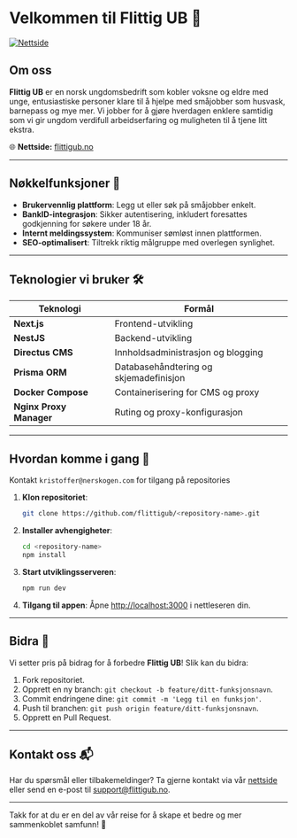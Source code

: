 # Velkommen til Flittig UB 👋

[![Nettside](https://img.shields.io/badge/Nettside-flittigub.no-blue?style=flat-square)](https://flittigub.no)

## Om oss
**Flittig UB** er en norsk ungdomsbedrift som kobler voksne og eldre med unge, entusiastiske personer klare til å hjelpe med småjobber som husvask, barnepass og mye mer. Vi jobber for å gjøre hverdagen enklere samtidig som vi gir ungdom verdifull arbeidserfaring og muligheten til å tjene litt ekstra.

🌐 **Nettside:** [flittigub.no](https://flittigub.no)

---

## Nøkkelfunksjoner 🚀

- **Brukervennlig plattform**: Legg ut eller søk på småjobber enkelt.
- **BankID-integrasjon**: Sikker autentisering, inkludert foresattes godkjenning for søkere under 18 år.
- **Internt meldingssystem**: Kommuniser sømløst innen plattformen.
- **SEO-optimalisert**: Tiltrekk riktig målgruppe med overlegen synlighet.

---

## Teknologier vi bruker 🛠️

| Teknologi            | Formål                               |
|---------------------|-------------------------------------|
| **Next.js**         | Frontend-utvikling                |
| **NestJS**          | Backend-utvikling                 |
| **Directus CMS**    | Innholdsadministrasjon og blogging |
| **Prisma ORM**      | Databasehåndtering og skjemadefinisjon |
| **Docker Compose**  | Containerisering for CMS og proxy  |
| **Nginx Proxy Manager** | Ruting og proxy-konfigurasjon |

---

## Hvordan komme i gang 🏁
Kontakt `kristoffer@nerskogen.com` for tilgang på repositories

1. **Klon repositoriet**:
   ```bash
   git clone https://github.com/flittigub/<repository-name>.git
   ```

2. **Installer avhengigheter**:
   ```bash
   cd <repository-name>
   npm install
   ```

3. **Start utviklingsserveren**:
   ```bash
   npm run dev
   ```

4. **Tilgang til appen**:
   Åpne [http://localhost:3000](http://localhost:3000) i nettleseren din.

---

## Bidra 🤝
Vi setter pris på bidrag for å forbedre **Flittig UB**! Slik kan du bidra:

1. Fork repositoriet.
2. Opprett en ny branch: `git checkout -b feature/ditt-funksjonsnavn`.
3. Commit endringene dine: `git commit -m 'Legg til en funksjon'`.
4. Push til branchen: `git push origin feature/ditt-funksjonsnavn`.
5. Opprett en Pull Request.

---

## Kontakt oss 📬
Har du spørsmål eller tilbakemeldinger? Ta gjerne kontakt via vår [nettside](https://flittigub.no) eller send en e-post til support@flittigub.no.

---

Takk for at du er en del av vår reise for å skape et bedre og mer sammenkoblet samfunn! 💙
